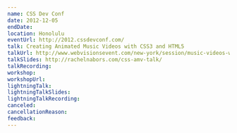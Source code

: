 ```yaml
---
name: CSS Dev Conf
date: 2012-12-05
endDate:
location: Honolulu
eventUrl: http://2012.cssdevconf.com/
talk: Creating Animated Music Videos with CSS3 and HTML5
talkUrl: http://www.webvisionsevent.com/new-york/session/music-videos-with-css3-and-html5/
talkSlides: http://rachelnabors.com/css-amv-talk/
talkRecording:
workshop:
workshopUrl:
lightningTalk:
lightningTalkSlides:
lightningTalkRecording:
canceled:
cancellationReason:
feedback:
---
```

